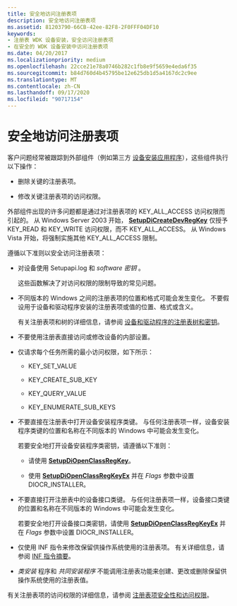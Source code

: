 ```yaml
---
title: 安全地访问注册表项
description: 安全地访问注册表项
ms.assetid: 81203790-66CB-42ee-82F8-2F0FFF04DF10
keywords:
- 注册表 WDK 设备安装，安全访问注册表项
- 在安全的 WDK 设备安装中访问注册表项
ms.date: 04/20/2017
ms.localizationpriority: medium
ms.openlocfilehash: 22cce21e78a0746b282c1fb8e9f5659e4eda6f35
ms.sourcegitcommit: b84d760d4b45795be12e625db1d5a4167dc2c9ee
ms.translationtype: MT
ms.contentlocale: zh-CN
ms.lasthandoff: 09/17/2020
ms.locfileid: "90717154"
---
```

# <a name="accessing-registry-keys-safely"></a>安全地访问注册表项


客户问题经常被跟踪到外部组件（例如第三方 [设备安装应用程序](writing-a-device-installation-application.md)），这些组件执行以下操作：

-   删除关键的注册表项。

-   修改关键注册表项的访问权限。

外部组件出现的许多问题都是通过对注册表项的 KEY_ALL_ACCESS 访问权限而引起的。 从 Windows Server 2003 开始， [**SetupDiCreateDevRegKey**](/windows/win32/api/setupapi/nf-setupapi-setupdicreatedevregkeya) 仅授予 KEY_READ 和 KEY_WRITE 访问权限，而不 KEY_ALL_ACCESS。 从 Windows Vista 开始，将强制实施其他 KEY_ALL_ACCESS 限制。

遵循以下准则以安全访问注册表项：

-   对设备使用 Setupapi.log 和 *software 密钥* 。

    这些函数解决了对访问权限的限制导致的常见问题。

-   不同版本的 Windows 之间的注册表项的位置和格式可能会发生变化。 不要假设用于设备和驱动程序安装的注册表项或值的位置、格式或含义。

    有关注册表项和树的详细信息，请参阅 [设备和驱动程序的注册表树和密钥](registry-trees-and-keys.md)。

-   不要使用注册表直接访问或修改设备的内部设置。

-   仅请求每个任务所需的最小访问权限，如下所示：

    -   KEY_SET_VALUE

    -   KEY_CREATE_SUB_KEY

    -   KEY_QUERY_VALUE

    -   KEY_ENUMERATE_SUB_KEYS

-   不要直接在注册表中打开设备安装程序类键。 与任何注册表项一样，设备安装程序类键的位置和名称在不同版本的 Windows 中可能会发生变化。

    若要安全地打开设备安装程序类密钥，请遵循以下准则：

    -   请使用 [**SetupDiOpenClassRegKey**](/windows/win32/api/setupapi/nf-setupapi-setupdiopenclassregkey)。

    -   使用 [**SetupDiOpenClassRegKeyEx**](/windows/win32/api/setupapi/nf-setupapi-setupdiopenclassregkeyexa) 并在 *Flags* 参数中设置 DIOCR_INSTALLER。

-   不要直接打开注册表中的设备接口类键。 与任何注册表项一样，设备接口类键的位置和名称在不同版本的 Windows 中可能会发生变化。

    若要安全地打开设备接口类密钥，请使用 [**SetupDiOpenClassRegKeyEx**](/windows/win32/api/setupapi/nf-setupapi-setupdiopenclassregkeyexa) 并在 *Flags* 参数中设置 DIOCR_INSTALLER。

-   仅使用 INF 指令来修改保留供操作系统使用的注册表项。 有关详细信息，请参阅 [INF 指令摘要](summary-of-inf-directives.md)。

-   *类安装* 程序和 *共同安装程序* 不能调用注册表功能来创建、更改或删除保留供操作系统使用的注册表值。

有关注册表项的访问权限的详细信息，请参阅 [注册表项安全性和访问权限](https://go.microsoft.com/fwlink/p/?linkid=194542)。

 

